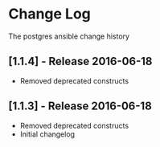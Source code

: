 # Change Log
The postgres ansible change history


## [1.1.4] - Release 2016-06-18

* Removed deprecated constructs

## [1.1.3] - Release 2016-06-18

* Removed deprecated constructs
* Initial changelog
